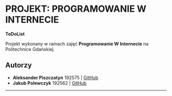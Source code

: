 # PROJEKT: PROGRAMOWANIE W INTERNECIE

**ToDoList**

Projekt wykonany w ramach zajęć **Programowanie W Internecie** na Politechnice Gdańskiej.

## Autorzy
- **Aleksander Piszczatyn** 192575 | [GitHub](https://github.com/apiszczatyn)
- **Jakub Polewczyk** 192562 | [GitHub](https://github.com/polevczyc)

---